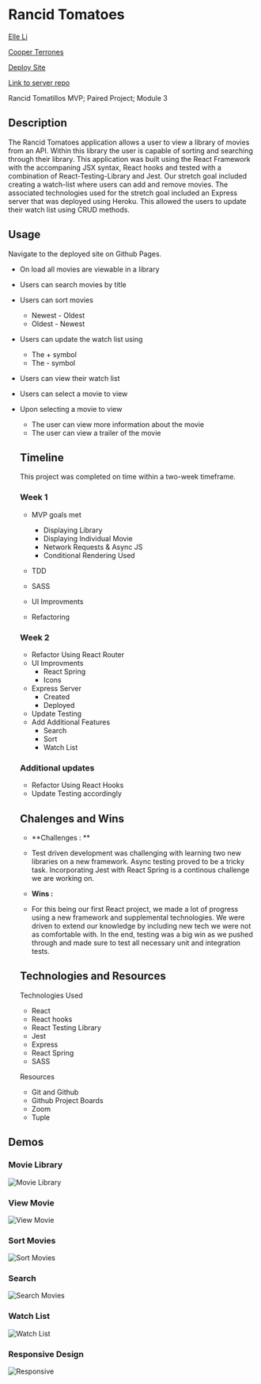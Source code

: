 # Rancid Tomatoes

[Elle Li](https://github.com/yiranli624)

[Cooper Terrones](https://github.com/coopterrones)

[Deploy Site](https://rancid-tomatoes.vercel.app/)

[Link to server repo](https://github.com/yiranli624/rancid-tomatillos-server)

Rancid Tomatillos MVP; Paired Project; Module 3

## Description

The Rancid Tomatoes application allows a user to view a library of movies from an API. Within this library the user is capable of sorting and searching through their library. This application was built using the React Framework with the accompaning JSX syntax, React hooks and tested with a combination of React-Testing-Library and Jest. Our stretch goal included creating a watch-list where users can add and remove movies. The associated technologies used for the stretch goal included an Express server that was deployed using Heroku. This allowed the users to update their watch list using CRUD methods.

## Usage

Navigate to the deployed site on Github Pages.

- On load all movies are viewable in a library

- Users can search movies by title

- Users can sort movies

  - Newest - Oldest
  - Oldest - Newest

- Users can update the watch list using

  - The + symbol
  - The - symbol

- Users can view their watch list

- Users can select a movie to view

- Upon selecting a movie to view

  - The user can view more information about the movie
  - The user can view a trailer of the movie

  ## Timeline

  This project was completed on time within a two-week timeframe.

  ### Week 1

  - MVP goals met

    - Displaying Library
    - Displaying Individual Movie
    - Network Requests & Async JS
    - Conditional Rendering Used

  - TDD
  - SASS
  - UI Improvments
  - Refactoring

  ### Week 2

  - Refactor Using React Router
  - UI Improvments
    - React Spring
    - Icons
  - Express Server
    - Created
    - Deployed
  - Update Testing
  - Add Additional Features
    - Search
    - Sort
    - Watch List
    
  ### Additional updates
  
  - Refactor Using React Hooks
  - Update Testing accordingly
  
  ## Chalenges and Wins

  - **Challenges : **
  - Test driven development was challenging with learning two new libraries on a new framework. Async testing proved to be a tricky task. Incorporating Jest with React Spring is a continous challenge we are working on.

  - **Wins :**
  - For this being our first React project, we made a lot of progress using a new framework and supplemental technologies. We were driven to extend our knowledge by including new tech we were not as comfortable with. In the end, testing was a big win as we pushed through and made sure to test all necessary unit and integration tests.

  ## Technologies and Resources

  Technologies Used

  - React
  - React hooks
  - React Testing Library
  - Jest
  - Express
  - React Spring
  - SASS

  Resources

  - Git and Github
  - Github Project Boards
  - Zoom
  - Tuple

## Demos 
### Movie Library
![Movie Library](https://media.giphy.com/media/TYqKgtVbeibTXOgqzN/giphy.gif)
### View Movie 
![View Movie](https://media.giphy.com/media/b6sViy0Ux4UMtDyBNR/giphy.gif)
### Sort Movies 
![Sort Movies](https://media.giphy.com/media/2kkumQ1OPvTk0MhRrt/giphy.gif)
### Search 
![Search Movies](https://media.giphy.com/media/HrhegHvoIxwnEmv7rr/giphy.gif)
### Watch List 
![Watch List](https://media.giphy.com/media/HrhegHvoIxwnEmv7rr/giphy.gif)
### Responsive Design
![Responsive](https://media.giphy.com/media/vpF1iJtyOUxxPijGMB/giphy.gif)
